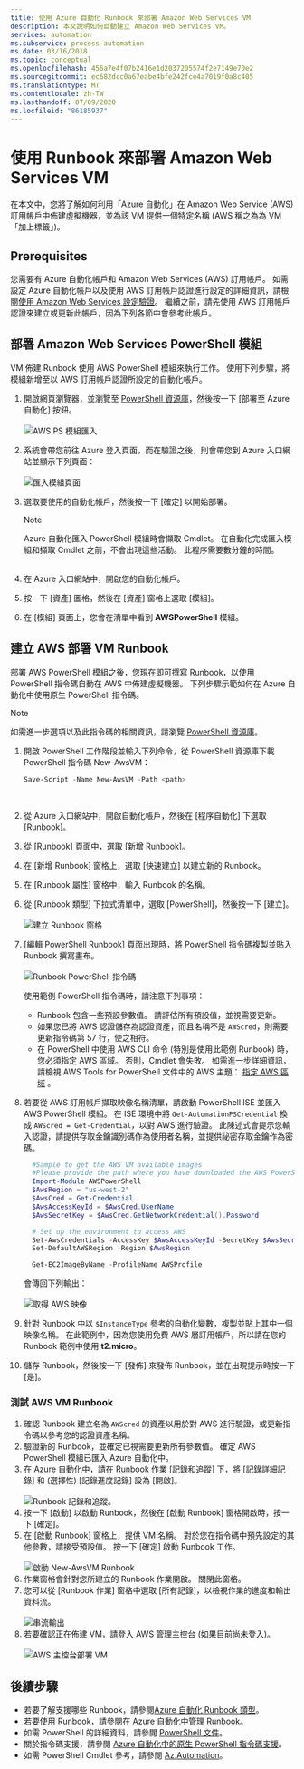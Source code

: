 ```yaml
---
title: 使用 Azure 自動化 Runbook 來部署 Amazon Web Services VM
description: 本文說明如何自動建立 Amazon Web Services VM。
services: automation
ms.subservice: process-automation
ms.date: 03/16/2018
ms.topic: conceptual
ms.openlocfilehash: 456a7e4f07b2416e1d2037205574f2e7149e70e2
ms.sourcegitcommit: ec682dcc0a67eabe4bfe242fce4a7019f0a8c405
ms.translationtype: MT
ms.contentlocale: zh-TW
ms.lasthandoff: 07/09/2020
ms.locfileid: "86185937"
---
```

# <a name="deploy-an-amazon-web-services-vm-with-a-runbook"></a>使用 Runbook 來部署 Amazon Web Services VM

在本文中，您將了解如何利用「Azure 自動化」在 Amazon Web Service (AWS) 訂用帳戶中佈建虛擬機器，並為該 VM 提供一個特定名稱 (AWS 稱之為為 VM 「加上標籤」)。

## <a name="prerequisites"></a>Prerequisites

您需要有 Azure 自動化帳戶和 Amazon Web Services (AWS) 訂用帳戶。 如需設定 Azure 自動化帳戶以及使用 AWS 訂用帳戶認證進行設定的詳細資訊，請檢閱[使用 Amazon Web Services 設定驗證](automation-config-aws-account.md)。 繼續之前，請先使用 AWS 訂用帳戶認證來建立或更新此帳戶，因為下列各節中會參考此帳戶。

## <a name="deploy-amazon-web-services-powershell-module"></a>部署 Amazon Web Services PowerShell 模組

VM 佈建 Runbook 使用 AWS PowerShell 模組來執行工作。 使用下列步驟，將模組新增至以 AWS 訂用帳戶認證所設定的自動化帳戶。  

1. 開啟網頁瀏覽器，並瀏覽至 [PowerShell 資源庫](https://www.powershellgallery.com/packages/AWSPowerShell/)，然後按一下 [部署至 Azure 自動化] 按鈕。<br><br> ![AWS PS 模組匯入](./media/automation-scenario-aws-deployment/powershell-gallery-download-awsmodule.png)
2. 系統會帶您前往 Azure 登入頁面，而在驗證之後，則會帶您到 Azure 入口網站並顯示下列頁面：<br><br> ![匯入模組頁面](./media/automation-scenario-aws-deployment/deploy-aws-powershell-module-parameters.png)
3. 選取要使用的自動化帳戶，然後按一下 [確定] 以開始部署。

   > [!NOTE]
   > Azure 自動化匯入 PowerShell 模組時會擷取 Cmdlet。 在自動化完成匯入模組和擷取 Cmdlet 之前，不會出現這些活動。 此程序需要數分鐘的時間。  
   > <br>

1. 在 Azure 入口網站中，開啟您的自動化帳戶。
2. 按一下 [資產] 圖格，然後在 [資產] 窗格上選取 [模組]。
3. 在 [模組] 頁面上，您會在清單中看到 **AWSPowerShell** 模組。

## <a name="create-aws-deploy-vm-runbook"></a>建立 AWS 部署 VM Runbook

部署 AWS PowerShell 模組之後，您現在即可撰寫 Runbook，以使用 PowerShell 指令碼自動在 AWS 中佈建虛擬機器。 下列步驟示範如何在 Azure 自動化中使用原生 PowerShell 指令碼。  

> [!NOTE]
> 如需進一步選項以及此指令碼的相關資訊，請瀏覽 [PowerShell 資源庫](https://www.powershellgallery.com/packages/New-AwsVM/)。
> 

1. 開啟 PowerShell 工作階段並輸入下列命令，從 PowerShell 資源庫下載 PowerShell 指令碼 New-AwsVM：<br>
   ```powershell
   Save-Script -Name New-AwsVM -Path <path>
   ```
   <br>
2. 從 Azure 入口網站中，開啟自動化帳戶，然後在 [程序自動化] 下選取 [Runbook]。  
3. 從 [Runbook] 頁面中，選取 [新增 Runbook]。
4. 在 [新增 Runbook] 窗格上，選取 [快速建立] 以建立新的 Runbook。
5. 在 [Runbook 屬性] 窗格中，輸入 Runbook 的名稱。
6. 從 [Runbook 類型] 下拉式清單中，選取 [PowerShell]，然後按一下 [建立]。<br><br> ![建立 Runbook 窗格](./media/automation-scenario-aws-deployment/runbook-quickcreate-properties.png)
7. [編輯 PowerShell Runbook] 頁面出現時，將 PowerShell 指令碼複製並貼入 Runbook 撰寫畫布。<br><br> ![Runbook PowerShell 指令碼](./media/automation-scenario-aws-deployment/runbook-powershell-script.png)<br>
   
    使用範例 PowerShell 指令碼時，請注意下列事項：

    * Runbook 包含一些預設參數值。 請評估所有預設值，並視需要更新。
    * 如果您已將 AWS 認證儲存為認證資產，而且名稱不是 `AWScred`，則需要更新指令碼第 57 行，使之相符。  
    * 在 PowerShell 中使用 AWS CLI 命令 (特別是使用此範例 Runbook) 時，您必須指定 AWS 區域。 否則，Cmdlet 會失敗。 如需進一步詳細資訊，請檢視 AWS Tools for PowerShell 文件中的 AWS 主題： [指定 AWS 區域](https://docs.aws.amazon.com/powershell/latest/userguide/pstools-installing-specifying-region.html) 。  

8. 若要從 AWS 訂用帳戶擷取映像名稱清單，請啟動 PowerShell ISE 並匯入 AWS PowerShell 模組。 在 ISE 環境中將 `Get-AutomationPSCredential` 換成 `AWScred = Get-Credential`，以對 AWS 進行驗證。 此陳述式會提示您輸入認證，請提供存取金鑰識別碼作為使用者名稱，並提供祕密存取金鑰作為密碼。 

      ```powershell
        #Sample to get the AWS VM available images
        #Please provide the path where you have downloaded the AWS PowerShell module
        Import-Module AWSPowerShell
        $AwsRegion = "us-west-2"
        $AwsCred = Get-Credential
        $AwsAccessKeyId = $AwsCred.UserName
        $AwsSecretKey = $AwsCred.GetNetworkCredential().Password
   
        # Set up the environment to access AWS
        Set-AwsCredentials -AccessKey $AwsAccessKeyId -SecretKey $AwsSecretKey -StoreAs AWSProfile
        Set-DefaultAWSRegion -Region $AwsRegion
   
        Get-EC2ImageByName -ProfileName AWSProfile
      ```
        
    會傳回下列輸出：<br><br>
   ![取得 AWS 映像](./media/automation-scenario-aws-deployment/powershell-ise-output.png)<br>  
9. 針對 Runbook 中以 `$InstanceType` 參考的自動化變數，複製並貼上其中一個映像名稱。 在此範例中，因為您使用免費 AWS 層訂用帳戶，所以請在您的 Runbook 範例中使用 **t2.micro**。  
10. 儲存 Runbook，然後按一下 [發佈] 來發佈 Runbook，並在出現提示時按一下 [是]。

### <a name="test-the-aws-vm-runbook"></a>測試 AWS VM Runbook

1. 確認 Runbook 建立名為 `AWScred` 的資產以用於對 AWS 進行驗證，或更新指令碼以參考您的認證資產名稱。    
2. 驗證新的 Runbook，並確定已視需要更新所有參數值。
確定 AWS PowerShell 模組已匯入 Azure 自動化中。  
3. 在 Azure 自動化中，請在 Runbook 作業 [記錄和追蹤] 下，將 [記錄詳細記錄] 和 (選擇性) [記錄進度記錄] 設為 [開啟]。<br><br> ![Runbook 記錄和追蹤](./media/automation-scenario-aws-deployment/runbook-settings-logging-and-tracing.png)。  
4. 按一下 [啟動] 以啟動 Runbook，然後在 [啟動 Runbook] 窗格開啟時，按一下 [確定]。
5. 在 [啟動 Runbook] 窗格上，提供 VM 名稱。 對於您在指令碼中預先設定的其他參數，請接受預設值。 按一下 [確定] 啟動 Runbook 工作。<br><br> ![啟動 New-AwsVM Runbook](./media/automation-scenario-aws-deployment/runbook-start-job-parameters.png)
6. 作業窗格會針對您所建立的 Runbook 作業開啟。 關閉此窗格。
7. 您可以從 [Runbook 作業] 窗格中選取 [所有記錄]，以檢視作業的進度和輸出資料流。<br><br> ![串流輸出](./media/automation-scenario-aws-deployment/runbook-job-streams-output.png)
8. 若要確認正在佈建 VM，請登入 AWS 管理主控台 (如果目前尚未登入)。<br><br> ![AWS 主控台部署 VM](./media/automation-scenario-aws-deployment/aws-instances-status.png)

## <a name="next-steps"></a>後續步驟
 
* 若要了解支援哪些 Runbook，請參閱[Azure 自動化 Runbook 類型](automation-runbook-types.md)。
* 若要使用 Runbook，請參閱[在 Azure 自動化中管理 Runbook](manage-runbooks.md)。
* 如需 PowerShell 的詳細資料，請參閱 [PowerShell 文件](/powershell/scripting/overview)。
* 關於指令碼支援，請參閱 [Azure 自動化中的原生 PowerShell 指令碼支援](https://azure.microsoft.com/blog/announcing-powershell-script-support-azure-automation-2/)。
* 如需 PowerShell Cmdlet 參考，請參閱 [Az.Automation](/powershell/module/az.automation/?view=azps-3.7.0#automation)。

